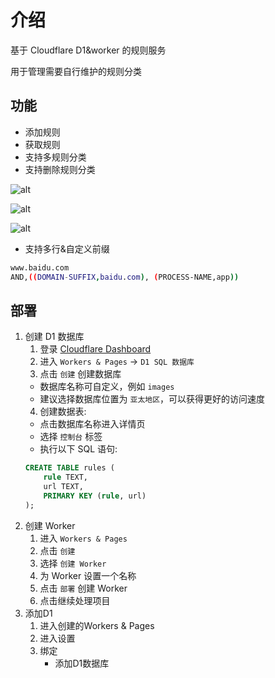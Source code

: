 # 介绍

基于 Cloudflare D1&worker 的规则服务

用于管理需要自行维护的规则分类

## 功能

- 添加规则
- 获取规则
- 支持多规则分类
- 支持删除规则分类

![alt](https://xianyi-img.eu.org/1734927306145.png)

![alt](https://xianyi-img.eu.org/1734927353039.png)

![alt](https://xianyi-img.eu.org/1734927419897.png)

- 支持多行&自定义前缀

```bash
www.baidu.com
AND,((DOMAIN-SUFFIX,baidu.com), (PROCESS-NAME,app))
```

## 部署

1. 创建 D1 数据库
    1. 登录 [Cloudflare Dashboard](https://dash.cloudflare.com)
    2. 进入 `Workers & Pages` → `D1 SQL 数据库`
    3. 点击 `创建` 创建数据库
    - 数据库名称可自定义，例如 `images`
    - 建议选择数据库位置为 `亚太地区`，可以获得更好的访问速度
    4. 创建数据表:
    - 点击数据库名称进入详情页
    - 选择 `控制台` 标签
    - 执行以下 SQL 语句:
    ```sql
    CREATE TABLE rules (
        rule TEXT,
        url TEXT,
        PRIMARY KEY (rule, url)
    );
    ```
2. 创建 Worker
    1. 进入 `Workers & Pages`
    2. 点击 `创建`
    3. 选择 `创建 Worker`
    4. 为 Worker 设置一个名称
    5. 点击 `部署` 创建 Worker
    6. 点击继续处理项目
3. 添加D1
    1. 进入创建的Workers & Pages
    2. 进入设置
    3. 绑定
        - 添加D1数据库
